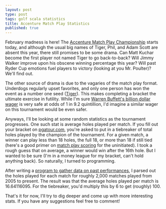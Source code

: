 ```yaml
---
layout: post
type: post
tags: golf scala statistics
title: Accenture Match Play Statistics
published: true
---
```


February madness is here!  The [Accenture Match Play Championship](http://www.worldgolfchampionships.com/accenture-match-play-championship.html) starts today, and although the usual big names of Tiger, Phil, and Adam Scott are absent this year, there still promises to be some drama.  Can Matt Kuchar become the first player not named Tiger to go back-to-back?  Will Jimmy Walker improve upon his obscene winning percentage this year?  Will past Ryder Cup emotions fuel players to victory (looking at you Mr. Poulter)?  We'll find out.

The other source of drama is due to the vagaries of the match play format.  Underdogs regularly upset favorites, and only one person has won the event as a number one seed ([Tiger](http://en.wikipedia.org/wiki/WGC-Accenture_Match_Play_Championship)).  This makes completing a bracket the ultimate exercise in futility.  While I'm sure [Warren Buffett's billion dollar wager](http://www.cbssports.com/collegebasketball/eye-on-college-basketball/24416823/warren-buffett-dan-gilbert-offering-1-billion-for-perfect-tourney-bracket) is very safe at odds of 1 in 9.2 quintillion, I'd imagine a similar wager on this tournament would be even safer.

Anyways, I'll be looking at some random statistics as the tournament progresses.  One such stat is average holes played per match.  If you fill out your bracket on [pgatour.com](http://fantasy.pgatour.com/), you're asked to put in a tiebreaker of total holes played by the champion of the tournament.  For a given match, a winner can play less than 18 holes, the full 18, or more than 18 if still tied (here's a good primer on [match play scoring](http://golf.about.com/od/beginners/a/matchplayscore.htm) for the uninitiated).  I took a rough guess that on average, a winner would win after the 16th hole.  But I wanted to be sure (I'm in a money league for my bracket, can't hold anything back).  So naturally, I turned to programming.

After writing a [program to gather data on past performances](https://github.com/josephpconley/scala/blob/master/scrape/src/main/scala/com/josephpconley/golf/MatchPlay.scala), I parsed out the holes played for each match for roughly 2,000 matches played from 2005 to present.  The result was that the average holes played per match is 16.64116095.  For the tiebreaker, you'd multiply this by 6 to get (roughly) 100.

That's it for now, I'll try to dig deeper and come up with more interesting stats.  If you have any suggestions feel free to comment!  